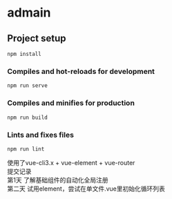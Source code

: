 # admain

## Project setup
```
npm install
```

### Compiles and hot-reloads for development
```
npm run serve
```

### Compiles and minifies for production
```
npm run build
```

### Lints and fixes files
```
npm run lint
```
使用了vue-cli3.x + vue-element + vue-router  
提交记录  
第1天  了解基础组件的自动化全局注册  
第二天 试用element，尝试在单文件.vue里初始化循环列表

